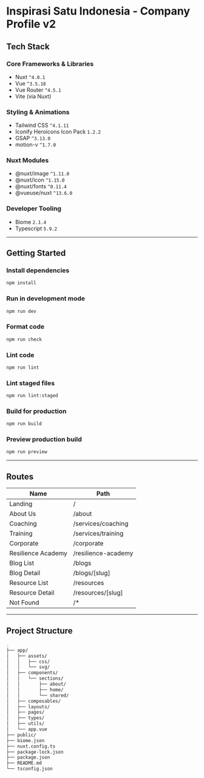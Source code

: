 # Inspirasi Satu Indonesia - Company Profile v2

## Tech Stack

### Core Frameworks & Libraries
- Nuxt `^4.0.1`
- Vue `^3.5.18`
- Vue Router `^4.5.1`
- Vite (via Nuxt)

### Styling & Animations
- Tailwind CSS `^4.1.11`
- Iconify Heroicons Icon Pack `1.2.2`
- GSAP `^3.13.0`
- motion-v `^1.7.0`

### Nuxt Modules
- @nuxt/image `^1.11.0`
- @nuxt/icon `^1.15.0`
- @nuxt/fonts `^0.11.4`
- @vueuse/nuxt `^13.6.0`

### Developer Tooling
- Biome `2.1.4`
- Typescript `5.9.2`

---

## Getting Started

### Install dependencies

```bash
npm install
```

### Run in development mode

```bash
npm run dev
```

### Format code

```bash
npm run check
```

### Lint code

```bash
npm run lint
```

### Lint staged files

```bash
npm run lint:staged
```

### Build for production

```bash
npm run build
```

### Preview production build

```bash
npm run preview
```
---

## Routes

| Name               	| Path                	|
|--------------------	|---------------------	|
| Landing            	| /                   	|
| About Us           	| /about              	|
| Coaching           	| /services/coaching  	|
| Training           	| /services/training  	|
| Corporate          	| /corporate          	|
| Resilience Academy 	| /resilience-academy 	|
| Blog List          	| /blogs              	|
| Blog Detail        	| /blogs/[slug]       	|
| Resource List      	| /resources          	|
| Resource Detail    	| /resources/[slug]    	|
| Not Found          	| /*                  	|

---

## Project Structure

```bash
.
├── app/
│   ├── assets/
│   │   ├── css/
│   │   └── svg/
│   ├── components/
│   │   └── sections/
│   │       ├── about/
│   │       ├── home/
│   │       └── shared/
│   ├── composables/
│   ├── layouts/
│   ├── pages/
│   ├── types/
│   ├── utils/
│   └── app.vue
├── public/
├── biome.json
├── nuxt.config.ts
├── package-lock.json
├── package.json
├── README.md
└── tsconfig.json

```
